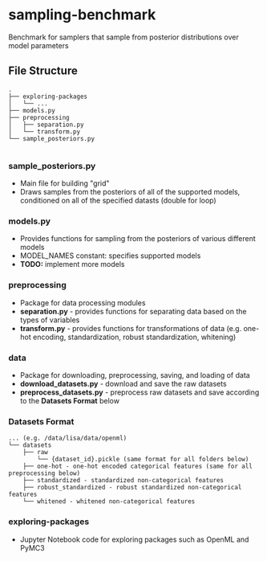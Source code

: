 # sampling-benchmark
Benchmark for samplers that sample from posterior distributions over model parameters

## File Structure
```
.
├── exploring-packages
│   └── ...
├── models.py
├── preprocessing
│   ├── separation.py
│   └── transform.py
└── sample_posteriors.py
        
```

### sample_posteriors.py
* Main file for building "grid"
* Draws samples from the posteriors of all of the supported models, conditioned on all of the specified datasts (double for loop)

### models.py
* Provides functions for sampling from the posteriors of various
different models
* MODEL_NAMES constant: specifies supported models
* **TODO:** implement more models

### preprocessing
* Package for data processing modules
* **separation.py** - provides functions for separating data based on the types of variables
* **transform.py** - provides functions for transformations of data (e.g. one-hot encoding, standardization, robust standardization, whitening)

### data
* Package for downloading, preprocessing, saving, and loading of data
* **download_datasets.py** - download and save the raw datasets
* **preprocess_datasets.py** - preprocess raw datasets and save according to the **Datasets Format** below

### Datasets Format
```
... (e.g. /data/lisa/data/openml)
└── datasets
    ├── raw
        └── {dataset_id}.pickle (same format for all folders below)
    ├── one-hot - one-hot encoded categorical features (same for all preprocessing below)
    ├── standardized - standardized non-categorical features
    ├── robust_standardized - robust standardized non-categorical features
    └── whitened - whitened non-categorical features
```

### exploring-packages
* Jupyter Notebook code for exploring packages such as OpenML and PyMC3
